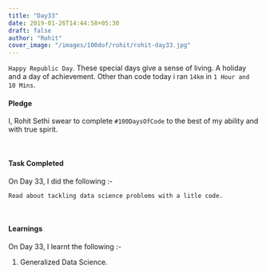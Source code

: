 ```yaml
---
title: "Day33"
date: 2019-01-26T14:44:58+05:30
draft: false
author: "Rohit"
cover_image: "/images/100dof/rohit/rohit-day33.jpg"
---
```

`Happy Republic Day`. These special days give a sense of living. A holiday and a day of achievement. Other than code today i ran `14km` in `1 Hour and 10 Mins`.
<!--more-->
#### Pledge
I, Rohit Sethi swear to complete `#100DaysOfCode` to the best of my ability and with true spirit.

<br>

#### Task Completed
On Day 33, I did the following :-

```
Read about tackling data science problems with a litle code.
```
<br>

#### Learnings
On Day 33, I learnt the following :-

1. Generalized Data Science. 

<br/> 

